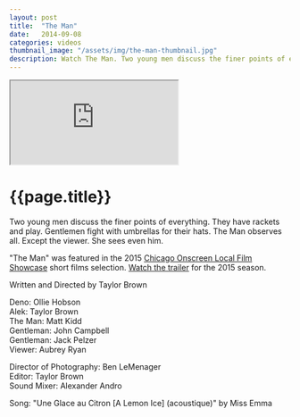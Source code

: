 ```yaml
---
layout: post
title:  "The Man"
date:   2014-09-08
categories: videos
thumbnail_image: "/assets/img/the-man-thumbnail.jpg"
description: Watch The Man. Two young men discuss the finer points of everything. They have rackets and play. Gentlemen fight with umbrellas for their hats. The Man observes all. Except the viewer. She sees even him.
---
```


<div class="embed-responsive embed-responsive-16by9">
	<iframe class="embed-responsive-item" src="http://www.youtube.com/embed/2gK33vtXB3U?rel=0" allowfullscreen></iframe>
</div>

<h1>{{page.title}}</h1>

Two young men discuss the finer points of everything. They have rackets and play. Gentlemen fight with umbrellas for their hats. The Man observes all. Except the viewer. She sees even him.

"The Man" was featured in the 2015 [Chicago Onscreen Local Film Showcase](http://www.chicagoparkdistrict.com/events/chicago-onscreen/) short films selection. [Watch the trailer](https://www.youtube.com/watch?v=zB5VT1MlAR4) for the 2015 season.

Written and Directed by Taylor Brown

Deno: Ollie Hobson<br>
Alek: Taylor Brown<br>
The Man: Matt Kidd<br>
Gentleman: John Campbell<br>
Gentleman: Jack Pelzer<br>
Viewer: Aubrey Ryan

Director of Photography: Ben LeMenager<br>
Editor: Taylor Brown<br>
Sound Mixer: Alexander Andro

Song: "Une Glace au Citron \[A Lemon Ice] (acoustique)" by Miss Emma

